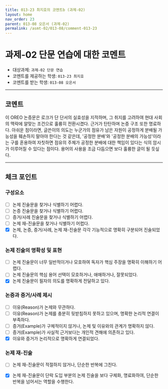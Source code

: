 ```yaml
---
title: 013-23 최지호의 코멘트b (과제-02) 
layout: home
nav_order: 23
parent: 013-08 오은서 (과제-02)
permalink: /asmt-02/013-08/comment-013-23
---
```


# 과제-02 단문 연습에 대한 코멘트

- 대상과제: `과제-02 단문 연습`
- 코멘트를 제공하는 학생: `013-23 최지호` 
- 코멘트를 받는 학생: `013-08 오은서` 

---

## 코멘트

이 OREO 논증문은 로크가 단 단서의 실효성을 지적하며, 그 취지를 고려하여 현대 사회의 맥락에 알맞는 조건으로 훌륭히 전환시켰다. 근거가 탄탄하며 논증 구조 또한 명료하다. 아쉬운 점이라면, 글쓴이의 의도는 누군가의 점유가 남은 자원이 공정하게 분배될 가능성을 훼손하지 말아야 한다는 것 같은데, '공정한 분배'와 '공정한 분배의 가능성'이라는 구를 혼용하여 자칫하면 점유의 주체가 공정한 분배에 대한 책임이 있다는 식의 암시가 이루어질 수 있다는 점이다. 용어의 사용을 조금 다듬으면 보다 훌륭한 글이 될 듯싶다.

---

## 체크 포인트

### **구성요소**
- [ ] 논제 진술문을 찾거나 식별하기 어렵다.
- [ ] 논증 진술문을 찾거나 식별하기 어렵다.
- [ ] 증거/사례 진술문을 찾거나 식별하기 어렵다.
- [ ] 논제 재-진술문을 찾거나 식별하기 어렵다.
- [x] 논제, 논증, 증거/사례, 논제 재-진술문 각각 기능적으로 명확히 구분되어 진술되었다.

### **논제 진술의 명확성 및 표현**  
- [ ] 논제 진술문이 너무 일반적이거나 모호하여 독자가 핵심 주장을 명확히 이해하기 어렵다.  
- [ ] 논제 진술문의 핵심 용어 선택이 모호하거나, 애매하거나, 잘못되었다.  
- [x] 논제 진술문이 필자의 의도를 명확하게 전달하고 있다.  

### **논증과 증거/사례 제시**  
- [ ] 이유(Reason)가 논제와 무관하다.
- [ ] 이유(Reason)가 논제를 충분히 뒷받침하지 못하고 있으며, 명확한 논리적 연결이 부족하다.  
- [ ] 증거(Example)가 구체적이지 않거나, 논제 및 이유와의 관계가 명확하지 않다. 
- [ ] 증거(Example)가 사실적 근거보다는 개인적 견해에 의존하고 있다.  
- [x] 이유와 증거가 논리적으로 명확하게 연결되었다.  

### **논제 재-진술**  
- [ ] 논제 재-진술문이 적절하지 않거나, 단순한 반복에 그친다.   
- [x] 논제 재-진술문이 단락 도입 부분의 논제 진술을 보다 구체화, 명료화하여, 단순한 반복을 넘어서는 역할을 수행한다.  


